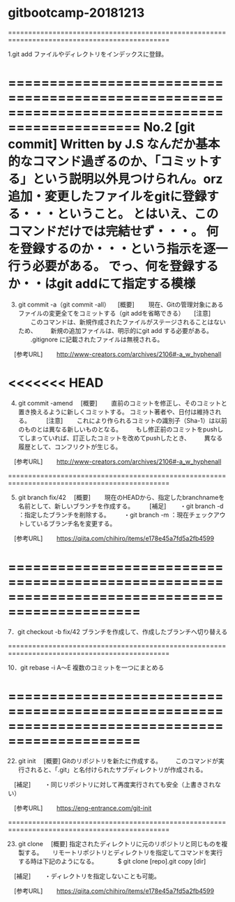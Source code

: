 # gitbootcamp-20181213

==============================================================================================

1.git add
ファイルやディレクトリをインデックスに登録。

==============================================================================================
No.2 [git commit] Written by J.S
なんだか基本的なコマンド過ぎるのか、「コミットする」という説明以外見つけられん。orz
追加・変更したファイルをgitに登録する・・・ということ。
とはいえ、このコマンドだけでは完結せず・・・。
何を登録するのか・・・という指示を逐一行う必要がある。
でっ、何を登録するか・・はgit addにて指定する模様
==============================================================================================

3. git commit -a（git commit -all）
　[概要]
　　現在、Gitの管理対象にあるファイルの変更全てをコミットする（git addを省略できる）
　
  [注意]
　　このコマンドは、新規作成されたファイルがステージされることはないため、
　　新規の追加ファイルは、明示的にgit add する必要がある。
　　.gitignore に記載されたファイルは無視される。

　[参考URL]
　　http://www-creators.com/archives/2106#-a_w_hyphenall

<<<<<<< HEAD
==============================================================================================

4. git commit -amend
　[概要]
　　直前のコミットを修正し、そのコミットと置き換えるように新しくコミットする。
    コミット著者や、日付は維持される。
　
　[注意]
　　これにより作られるコミットの識別子（Sha-1）は以前のものとは異なる新しいものとなる。
　　もし修正前のコミットをpushしてしまっていれば、訂正したコミットを改めてpushしたとき、
　　異なる履歴として、コンフリクトが生じる。

　[参考URL]
　　http://www-creators.com/archives/2106#-a_w_hyphenall

==============================================================================================

5. git branch fix/42
　[概要]
　　現在のHEADから、指定したbranchnameを名前として、新しいブランチを作成する。
　
　[補足]
　　・git branch -d <branchname>	：指定したブランチを削除する。
　　・git branch -m <new branchname>	：現在チェックアウトしているブランチ名を変更する。

　[参考URL]
　　https://qiita.com/chihiro/items/e178e45a7fd5a2fb4599

==============================================================================================
=======

7．git checkout -b fix/42
ブランチを作成して、作成したブランチへ切り替える

==============================================================================================

10．git rebase -i A～E
複数のコミットを一つにまとめる

==============================================================================================
=======

22. git init
　[概要]
    Gitのリポジトリを新たに作成する。
　　このコマンドが実行されると、「.git」と名付けられたサブディレクトリが作成される。

　[補足]
　　・同じリポジトリに対して再度実行されても安全（上書きされない）

　[参考URL]
　　https://eng-entrance.com/git-init

==============================================================================================

23. git clone
　[概要]
    指定されたディレクトリに元のリポジトリと同じものを複製する。
　  リモートリポジトリとディレクトリを指定してコマンドを実行する時は下記のようになる。
　　　$ git clone [repo].git copy [dir]

　[補足]
　　・ディレクトリを指定しないことも可能。

　[参考URL]
　　https://qiita.com/chihiro/items/e178e45a7fd5a2fb4599

